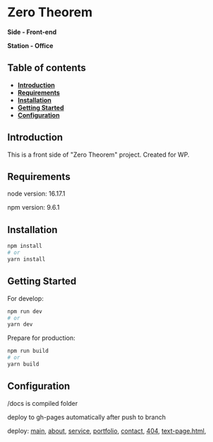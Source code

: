 # Zero Theorem

**Side - Front-end**

**Station - Office**

## Table of contents
- **[Introduction](#introduction)**
- **[Requirements](#requirements)**
- **[Installation](#installation)**
- **[Getting Started](#getting-started)**
- **[Configuration](#configuration)**

<h2 id="introduction">Introduction</h2>

This is a front side of "Zero Theorem" project. Created for WP.

<h2 id="requirements">Requirements</h2>

node version: 16.17.1

npm version: 9.6.1

<h2 id="installation">Installation</h2>

```bash
npm install
# or
yarn install
```

<h2 id="getting-started">Getting Started</h2>

For develop:

```bash
npm run dev
# or
yarn dev
```

Prepare for production:
```bash
npm run build
# or
yarn build
```

<h2 id="configuration">Configuration</h2>

/docs is compiled folder

deploy to gh-pages automatically after push to branch

deploy:
[main](https://presto-agency.github.io/Zero-Theorem/),
[about](https://presto-agency.github.io/Zero-Theorem/about-us.html),
[service](https://presto-agency.github.io/Zero-Theorem/service.html),
[portfolio](https://presto-agency.github.io/Zero-Theorem/portfolio.html),
[contact](https://presto-agency.github.io/Zero-Theorem/contact.html),
[404](https://presto-agency.github.io/Zero-Theorem/404.html),
[text-page.html](https://presto-agency.github.io/Zero-Theorem/text-page.html),
